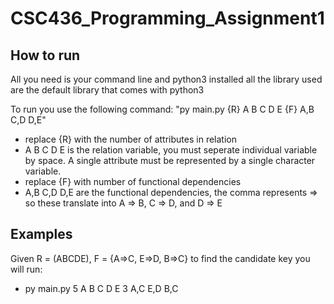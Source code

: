 # CSC436_Programming_Assignment1

## How to run
All you need is your command line and python3 installed all the library used are the default library that comes with python3

To run you use the following command:
"py main.py {R} A B C D E {F} A,B C,D D,E"
- replace {R} with the number of attributes in relation
- A B C D E is the relation variable, you must seperate individual variable by space. A single attribute must be represented by a single character variable.
- replace {F} with number of functional dependencies
- A,B C,D D,E are the functional dependencies, the comma represents => so these translate into A => B, C => D, and D => E

## Examples
Given R = (ABCDE), F = {A=>C, E=>D, B=>C}
to find the candidate key you will run:
- py main.py 5 A B C D E 3 A,C E,D B,C
